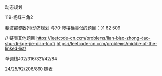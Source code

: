 
动态规划

119-杨辉三角2

斐波那契数列/动态规划
与70-爬楼梯类似的题目：91 62 509


// 链表其他题目
https://leetcode-cn.com/problems/lian-biao-zhong-dao-shu-di-kge-jie-dian-lcof/
https://leetcode-cn.com/problems/middle-of-the-linked-list/


单调栈402/316/321/42/84

24/25/92/206/890 链表